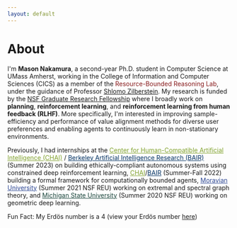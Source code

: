 ```yaml
---
layout: default
---
```


# About

I'm **Mason Nakamura**, a second-year Ph.D. student in Computer Science at UMass Amherst, working in the College of Information and Computer Sciences (CICS) as a member of the <a style="color: rgb(136, 28, 29)"> Resource-Bounded Reasoning Lab</a>, under the guidance of Professor [Shlomo Zilberstein](https://groups.cs.umass.edu/shlomo/). My research is funded by the [NSF Graduate Research Fellowship](https://www.nsfgrfp.org/) where I broadly work on **planning**, **reinforcement learning**, and **reinforcement learning from human feedback (RLHF)**. More specifically, I'm interested in improving sample-efficiency and performance of value alignment methods for diverse user preferences and enabling agents to continuously learn in non-stationary environments.

Previously, I had internships at the <a href="https://humancompatible.ai/" style="color: rgb(129, 162, 46)">Center for Human-Compatible Artificial Intelligence (CHAI)</a> / <a href="https://bair.berkeley.edu/" style="color: rgb(1, 49, 98)">Berkeley Artificial Intelligence Research (BAIR)</a> (Summer 2023) on building ethically-compliant autonomous systems using constrained deep reinforcement learning, <a href="https://humancompatible.ai/" style="color: rgb(129, 162, 46)"> CHAI</a>/<a href="https://bair.berkeley.edu/" style="color: rgb(1, 49, 98)">BAIR</a>  (Summer-Fall 2022) building a formal framework for computationally bounded agents, <a href="https://www.moravian.edu/mathematics/reu" style="color: rgb(44, 70, 147)"> Moravian University</a> (Summer 2021 NSF REU) working on extremal and spectral graph theory, and <a href="https://lbc.msu.edu/about/suriem.html" style="color: rgb(25, 69, 59)"> Michigan State University</a> (Summer 2020 NSF REU) working on geometric deep learning.

Fun Fact: My Erd&ouml;s number is a 4 (view your Erd&ouml;s number [here](https://mathscinet.ams.org/mathscinet/freetools/collab-dist))

<!-- ### Inline styles and components
Text can be **bold**, _italic_, or ~~strikethrough~~.

[Link to another page](./another-page.html).

There should be whitespace between paragraphs.

There should be whitespace between paragraphs. We recommend including a README, or a file with information about your project. -->